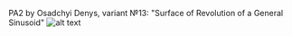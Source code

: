 PA2 by Osadchyi Denys, variant №13: "Surface of Revolution of a General Sinusoid"
![alt text](https://raw.githubusercontent.com/denisosadchyi1/Practices_MSVR/features/PA2/pa2Gif.gif)